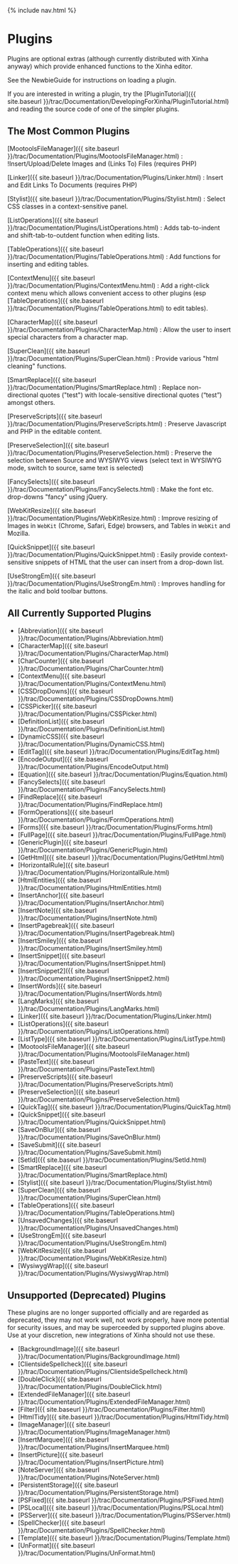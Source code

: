 {% include nav.html %}

# Plugins

Plugins are optional extras (although currently distributed with Xinha anyway) which provide enhanced functions to the Xinha editor.  

See the NewbieGuide for instructions on loading a plugin.

If you are interested in writing a plugin, try the [PluginTutorial]({{ site.baseurl }}/trac/Documentation/DevelopingForXinha/PluginTutorial.html) and reading the source code of one of the simpler plugins.

## The Most Common Plugins

  [MootoolsFileManager]({{ site.baseurl }}/trac/Documentation/Plugins/MootoolsFileManager.html)
  :    !Insert/Upload/Delete Images and (Links To) Files (requires PHP)

  [Linker]({{ site.baseurl }}/trac/Documentation/Plugins/Linker.html)
  :    Insert and Edit Links To Documents (requires PHP)

  [Stylist]({{ site.baseurl }}/trac/Documentation/Plugins/Stylist.html)
  :    Select CSS classes in a context-sensitive panel.

  [ListOperations]({{ site.baseurl }}/trac/Documentation/Plugins/ListOperations.html)
  :    Adds tab-to-indent and shift-tab-to-outdent function when editing lists.

  [TableOperations]({{ site.baseurl }}/trac/Documentation/Plugins/TableOperations.html)
  :    Add functions for inserting and editing tables.

  [ContextMenu]({{ site.baseurl }}/trac/Documentation/Plugins/ContextMenu.html)
  :    Add a right-click context menu which allows convenient access to other plugins (esp [TableOperations]({{ site.baseurl }}/trac/Documentation/Plugins/TableOperations.html) to edit tables).

  [CharacterMap]({{ site.baseurl }}/trac/Documentation/Plugins/CharacterMap.html)
  :    Allow the user to insert special characters from a character map.

  [SuperClean]({{ site.baseurl }}/trac/Documentation/Plugins/SuperClean.html)
  :    Provide various "html cleaning" functions.

  [SmartReplace]({{ site.baseurl }}/trac/Documentation/Plugins/SmartReplace.html)
  :    Replace non-directional quotes ("test") with locale-sensitive directional quotes (“test”) amongst others.

  [PreserveScripts]({{ site.baseurl }}/trac/Documentation/Plugins/PreserveScripts.html)
  :    Preserve Javascript and PHP in the editable content.

  [PreserveSelection]({{ site.baseurl }}/trac/Documentation/Plugins/PreserveSelection.html)
  :    Preserve the selection between Source and WYSIWYG views (select text in WYSIWYG mode, switch to source, same text is selected)

  [FancySelects]({{ site.baseurl }}/trac/Documentation/Plugins/FancySelects.html)
  :    Make the font etc. drop-downs "fancy" using jQuery.

  [WebKitResize]({{ site.baseurl }}/trac/Documentation/Plugins/WebKitResize.html)
  :    Improve resizing of Images in `WebKit` (Chrome, Safari, Edge) browsers, and Tables in `WebKit` and Mozilla.

  [QuickSnippet]({{ site.baseurl }}/trac/Documentation/Plugins/QuickSnippet.html)
  :    Easily provide context-sensitive snippets of HTML that the user can insert from a drop-down list.

  [UseStrongEm]({{ site.baseurl }}/trac/Documentation/Plugins/UseStrongEm.html)
  :    Improves handling for the italic and bold toolbar buttons.

## All Currently Supported Plugins

 * [Abbreviation]({{ site.baseurl }}/trac/Documentation/Plugins/Abbreviation.html)
 * [CharacterMap]({{ site.baseurl }}/trac/Documentation/Plugins/CharacterMap.html)
 * [CharCounter]({{ site.baseurl }}/trac/Documentation/Plugins/CharCounter.html)
 * [ContextMenu]({{ site.baseurl }}/trac/Documentation/Plugins/ContextMenu.html)
 * [CSSDropDowns]({{ site.baseurl }}/trac/Documentation/Plugins/CSSDropDowns.html)
 * [CSSPicker]({{ site.baseurl }}/trac/Documentation/Plugins/CSSPicker.html)
 * [DefinitionList]({{ site.baseurl }}/trac/Documentation/Plugins/DefinitionList.html)
 * [DynamicCSS]({{ site.baseurl }}/trac/Documentation/Plugins/DynamicCSS.html)
 * [EditTag]({{ site.baseurl }}/trac/Documentation/Plugins/EditTag.html)
 * [EncodeOutput]({{ site.baseurl }}/trac/Documentation/Plugins/EncodeOutput.html)
 * [Equation]({{ site.baseurl }}/trac/Documentation/Plugins/Equation.html)
 * [FancySelects]({{ site.baseurl }}/trac/Documentation/Plugins/FancySelects.html)
 * [FindReplace]({{ site.baseurl }}/trac/Documentation/Plugins/FindReplace.html)
 * [FormOperations]({{ site.baseurl }}/trac/Documentation/Plugins/FormOperations.html)
 * [Forms]({{ site.baseurl }}/trac/Documentation/Plugins/Forms.html)
 * [FullPage]({{ site.baseurl }}/trac/Documentation/Plugins/FullPage.html)
 * [GenericPlugin]({{ site.baseurl }}/trac/Documentation/Plugins/GenericPlugin.html)
 * [GetHtml]({{ site.baseurl }}/trac/Documentation/Plugins/GetHtml.html)
 * [HorizontalRule]({{ site.baseurl }}/trac/Documentation/Plugins/HorizontalRule.html)
 * [HtmlEntities]({{ site.baseurl }}/trac/Documentation/Plugins/HtmlEntities.html)
 * [InsertAnchor]({{ site.baseurl }}/trac/Documentation/Plugins/InsertAnchor.html)
 * [InsertNote]({{ site.baseurl }}/trac/Documentation/Plugins/InsertNote.html)
 * [InsertPagebreak]({{ site.baseurl }}/trac/Documentation/Plugins/InsertPagebreak.html)
 * [InsertSmiley]({{ site.baseurl }}/trac/Documentation/Plugins/InsertSmiley.html)
 * [InsertSnippet]({{ site.baseurl }}/trac/Documentation/Plugins/InsertSnippet.html)
 * [InsertSnippet2]({{ site.baseurl }}/trac/Documentation/Plugins/InsertSnippet2.html)
 * [InsertWords]({{ site.baseurl }}/trac/Documentation/Plugins/InsertWords.html)
 * [LangMarks]({{ site.baseurl }}/trac/Documentation/Plugins/LangMarks.html)
 * [Linker]({{ site.baseurl }}/trac/Documentation/Plugins/Linker.html)
 * [ListOperations]({{ site.baseurl }}/trac/Documentation/Plugins/ListOperations.html)
 * [ListType]({{ site.baseurl }}/trac/Documentation/Plugins/ListType.html)
 * [MootoolsFileManager]({{ site.baseurl }}/trac/Documentation/Plugins/MootoolsFileManager.html)
 * [PasteText]({{ site.baseurl }}/trac/Documentation/Plugins/PasteText.html)
 * [PreserveScripts]({{ site.baseurl }}/trac/Documentation/Plugins/PreserveScripts.html)
 * [PreserveSelection]({{ site.baseurl }}/trac/Documentation/Plugins/PreserveSelection.html)
 * [QuickTag]({{ site.baseurl }}/trac/Documentation/Plugins/QuickTag.html)
 * [QuickSnippet]({{ site.baseurl }}/trac/Documentation/Plugins/QuickSnippet.html)
 * [SaveOnBlur]({{ site.baseurl }}/trac/Documentation/Plugins/SaveOnBlur.html)
 * [SaveSubmit]({{ site.baseurl }}/trac/Documentation/Plugins/SaveSubmit.html)
 * [SetId]({{ site.baseurl }}/trac/Documentation/Plugins/SetId.html)
 * [SmartReplace]({{ site.baseurl }}/trac/Documentation/Plugins/SmartReplace.html)
 * [Stylist]({{ site.baseurl }}/trac/Documentation/Plugins/Stylist.html)
 * [SuperClean]({{ site.baseurl }}/trac/Documentation/Plugins/SuperClean.html)
 * [TableOperations]({{ site.baseurl }}/trac/Documentation/Plugins/TableOperations.html)
 * [UnsavedChanges]({{ site.baseurl }}/trac/Documentation/Plugins/UnsavedChanges.html)
 * [UseStrongEm]({{ site.baseurl }}/trac/Documentation/Plugins/UseStrongEm.html)
 * [WebKitResize]({{ site.baseurl }}/trac/Documentation/Plugins/WebKitResize.html)
 * [WysiwygWrap]({{ site.baseurl }}/trac/Documentation/Plugins/WysiwygWrap.html)


## Unsupported (Deprecated) Plugins

These plugins are no longer supported officially and are regarded as deprecated, they may not work well, not work properly, have more potential for security issues, and may be superceeded by supported plugins above.  Use at your discretion, new integrations of Xinha should not use these.


 * [BackgroundImage]({{ site.baseurl }}/trac/Documentation/Plugins/BackgroundImage.html)
 * [ClientsideSpellcheck]({{ site.baseurl }}/trac/Documentation/Plugins/ClientsideSpellcheck.html)
 * [DoubleClick]({{ site.baseurl }}/trac/Documentation/Plugins/DoubleClick.html)
 * [ExtendedFileManager]({{ site.baseurl }}/trac/Documentation/Plugins/ExtendedFileManager.html)
 * [Filter]({{ site.baseurl }}/trac/Documentation/Plugins/Filter.html)
 * [HtmlTidy]({{ site.baseurl }}/trac/Documentation/Plugins/HtmlTidy.html)
 * [ImageManager]({{ site.baseurl }}/trac/Documentation/Plugins/ImageManager.html)
 * [InsertMarquee]({{ site.baseurl }}/trac/Documentation/Plugins/InsertMarquee.html)
 * [InsertPicture]({{ site.baseurl }}/trac/Documentation/Plugins/InsertPicture.html)
 * [NoteServer]({{ site.baseurl }}/trac/Documentation/Plugins/NoteServer.html)
 * [PersistentStorage]({{ site.baseurl }}/trac/Documentation/Plugins/PersistentStorage.html)
 * [PSFixed]({{ site.baseurl }}/trac/Documentation/Plugins/PSFixed.html)
 * [PSLocal]({{ site.baseurl }}/trac/Documentation/Plugins/PSLocal.html)
 * [PSServer]({{ site.baseurl }}/trac/Documentation/Plugins/PSServer.html)
 * [SpellChecker]({{ site.baseurl }}/trac/Documentation/Plugins/SpellChecker.html)
 * [Template]({{ site.baseurl }}/trac/Documentation/Plugins/Template.html)
 * [UnFormat]({{ site.baseurl }}/trac/Documentation/Plugins/UnFormat.html)
